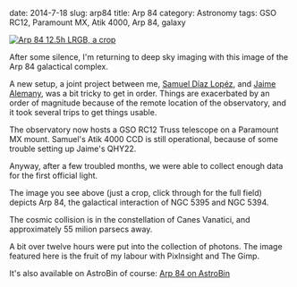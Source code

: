 date: 2014-7-18
slug: arp84
title: Arp 84
category: Astronomy
tags: GSO RC12, Paramount MX, Atik 4000, Arp 84, galaxy

[![][arp84.crop]][arp84]

After some silence, I'm returning to deep sky imaging with this image of
the Arp 84 galactical complex.

A new setup, a joint project between me, [Samuel Díaz
Lopéz](http://astrobin.com/users/samueldl/), and [Jaime
Alemany](http://tienda.lunatico.es/), was a bit tricky to get in order. Things
are exacerbated by an order of magnitude because of the remote location of the
observatory, and it took several trips to get things usable.

The observatory now hosts a GSO RC12 Truss telescope on a Paramount MX mount.
Samuel's Atik 4000 CCD is still operational, because of some trouble setting up
Jaime's QHY22.

Anyway, after a few troubled months, we were able to collect enough data for
the first official light.

The image you see above (just a crop, click through for the full field) depicts
Arp 84, the galactical interaction of NGC 5395 and NGC 5394.

The cosmic collision is in the constellation of Canes Vanatici, and
approximately 55 milion parsecs away.

A bit over twelve hours were put into the collection of photons. The image
featured here is the fruit of my labour with PixInsight and The Gimp.

It's also available on AstroBin of course: [Arp 84 on
AstroBin](http://www.astrobin.com/108124/)

[arp84]: |filename|/images/2014_arp84.jpg "Arp 84 12.5h LRGB"
[arp84.crop]: |filename|/images/2014_arp84_crop.jpg "Arp 84 12.5h LRGB, a crop"
